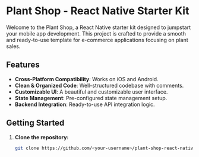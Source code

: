 # Plant Shop - React Native Starter Kit

Welcome to the Plant Shop, a React Native starter kit designed to jumpstart your mobile app development. This project is crafted to provide a smooth and ready-to-use template for e-commerce applications focusing on plant sales.

## Features

- **Cross-Platform Compatibility**: Works on iOS and Android.
- **Clean & Organized Code**: Well-structured codebase with comments.
- **Customizable UI**: A beautiful and customizable user interface.
- **State Management**: Pre-configured state management setup.
- **Backend Integration**: Ready-to-use API integration logic.

## Getting Started

1. **Clone the repository:**

   ```bash
   git clone https://github.com/<your-username>/plant-shop-react-native.git
